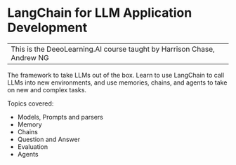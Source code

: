 # LangChain for LLM Application Development
<table><tr><td>This is the DeeoLearning.AI course taught by Harrison Chase, Andrew NG</td></tr></table>

The framework to take LLMs out of the box. Learn to use LangChain to call LLMs into new environments, and use memories, chains, and agents to take on new and complex tasks.

Topics covered:
* Models, Prompts and parsers
* Memory
* Chains
* Question and Answer
* Evaluation
* Agents
